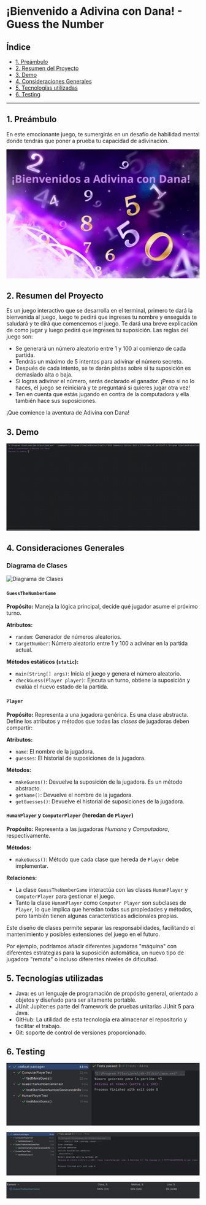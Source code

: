 # ¡Bienvenido a Adivina con Dana! - Guess the Number

## Índice

- [1. Preámbulo](#1-preámbulo)
- [2. Resumen del Proyecto](#2-resumen-del-proyecto)
- [3. Demo](#3-demo)
- [4. Consideraciones Generales](#4-consideraciones-generales)
- [5. Tecnologías utilizadas](#5-tecnologías-utilizadas)
- [6. Testing](#6-testing)
---

## 1. Preámbulo

En este emocionante juego, te sumergirás en un desafío de habilidad mental donde tendrás que poner a prueba tu capacidad de adivinación.

![Adivina con Dana! GUESS THE NUMBER](imgnumbers.png)

## 2. Resumen del Proyecto

Es un juego interactivo que se desarrolla en el terminal, primero te dará la bienvenida al juego, luego te pedirá que ingreses tu nombre y enseguida te saludará y te dirá que comencemos el juego. Te dará una breve explicación de como jugar y luego pedirá que ingreses tu suposición. 
Las reglas del juego son: 
- Se generará un número aleatorio entre 1 y 100 al comienzo de cada partida.
- Tendrás un máximo de 5 intentos para adivinar el número secreto.
- Después de cada intento, se te darán pistas sobre si tu suposición es demasiado alta o baja.
- Si logras adivinar el número, serás declarado el ganador. ¡Peso si no lo haces, el juego se reiniciará y te preguntará si quieres jugar otra vez!
- Ten en cuenta que estás jugando en contra de la computadora y ella también hace sus suposiciones.

¡Que comience la aventura de Adivina con Dana!

## 3. Demo

![Adivina-con-Dana-Demo.gif](Adivina-con-Dana-Demo.gif)


## 4. Consideraciones Generales

### Diagrama de Clases

![Diagrama de Clases](https://firebasestorage.googleapis.com/v0/b/laboratoria-945ea.appspot.com/o/class-diagram.png?alt=media)

#### `GuessTheNumberGame`

**Propósito:**
Maneja la lógica principal, decide qué jugador asume el próximo turno.

**Atributos:**

- `random`: Generador de números aleatorios.
- `targetNumber`: Número aleatorio entre 1 y 100 a adivinar en la partida actual.

**Métodos estáticos (`static`):**

- `main(String[] args)`: Inicia el juego y genera el número aleatorio.
- `checkGuess(Player player)`: Ejecuta un turno, obtiene la suposición
  y evalúa el nuevo estado de la partida.

#### `Player`

**Propósito:**
Representa a una jugadora genérica. Es una clase abstracta.
Define los atributos y métodos que todas las _clases_ de jugadoras deben compartir:

**Atributos:**

- `name`: El nombre de la jugadora.
- `guesses`: El historial de suposiciones de la jugadora.

**Métodos:**

- `makeGuess()`: Devuelve la suposición de la jugadora. Es un método abstracto.
- `getName()`: Devuelve el nombre de la jugadora.
- `getGuesses()`: Devuelve el historial de suposiciones de la jugadora.

#### `HumanPlayer` y `ComputerPlayer` (heredan de `Player`)

**Propósito:**
Representa a las jugadoras _Humana_ y _Computadora_, respectivamente.

**Métodos:**

- `makeGuess()`: Método que cada clase que hereda de `Player` debe implementar.

**Relaciones:**

- La clase `GuessTheNumberGame` interactúa con las clases `HumanPlayer`
  y `ComputerPlayer` para gestionar el juego.
- Tanto la clase `HumanPlayer` como `Computer Player` son subclases de `Player`,
  lo que implica que heredan todas sus propiedades y métodos,
  pero también tienen algunas características adicionales propias.

Este diseño de clases permite separar las responsabilidades,
facilitando el mantenimiento y posibles extensiones del juego en el futuro.

Por ejemplo, podríamos añadir diferentes jugadoras "máquina" con diferentes
estrategias para la suposición automática, un nuevo tipo de
jugadora "remota" o incluso diferentes niveles de dificultad.

## 5. Tecnologías utilizadas

- Java: es un lenguaje de programación de propósito general, orientado a objetos y diseñado para ser altamente portable.
- JUnit Jupiter:es parte del framework de pruebas unitarias JUnit 5 para Java.
- GitHub: La utilidad de esta tecnología era almacenar el repositorio y facilitar el trabajo.
- Git: soporte de control de versiones proporcionado.

## 6. Testing

![Test1.png](Test1.png)

![Test2.png](Test2.png)

![Test3.png](Test3.png)